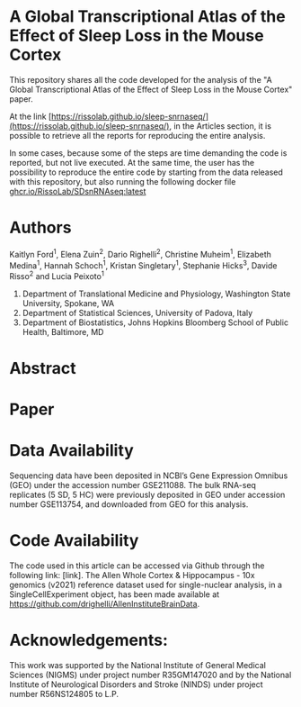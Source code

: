 # A Global Transcriptional Atlas of the Effect of Sleep Loss in the Mouse Cortex

This repository shares all the code developed for the analysis of the "A Global Transcriptional Atlas of the Effect of Sleep Loss in the Mouse Cortex" paper.

At the link [https://rissolab.github.io/sleep-snrnaseq/](https://rissolab.github.io/sleep-snrnaseq/), in the Articles section, it is possible to retrieve all the 
reports for reproducing the entire analysis.

In some cases, because some of the steps are time demanding the code is reported, 
but not live executed. 
At the same time, the user has the possibility to reproduce the entire code by 
starting from the data released with this repository, but also running the 
following docker file [ghcr.io/RissoLab/SDsnRNAseq:latest](ghcr.io/RissoLab/SDsnRNAseq:latest)

# Authors

Kaitlyn Ford<sup>1</sup>, Elena Zuin<sup>2</sup>, Dario Righelli<sup>2</sup>, Christine Muheim<sup>1</sup>, Elizabeth Medina<sup>1</sup>, Hannah Schoch<sup>1</sup>, Kristan Singletary<sup>1</sup>, Stephanie Hicks<sup>3</sup>, Davide Risso<sup>2</sup> and Lucia Peixoto<sup>1</sup>
 
1. Department of Translational Medicine and Physiology, Washington State University, Spokane, WA 
2. Department of Statistical Sciences, University of Padova, Italy
3. Department of Biostatistics, Johns Hopkins Bloomberg School of Public Health, Baltimore, MD

# Abstract 

# Paper

# Data Availability

Sequencing data have been deposited in NCBI’s Gene Expression Omnibus (GEO) under the accession number GSE211088. The bulk RNA-seq replicates (5 SD, 5 HC) were previously deposited in GEO under accession number GSE113754, and downloaded from GEO for this analysis. 

# Code Availability 

The code used in this article can be accessed via Github through the following link: [link]. The Allen Whole Cortex & Hippocampus - 10x genomics (v2021) reference dataset used for single-nuclear analysis, in a SingleCellExperiment object, has been made available at https://github.com/drighelli/AllenInstituteBrainData. 

# Acknowledgements:

This work was supported by the National Institute of General Medical Sciences (NIGMS) under project number R35GM147020 and by the National Institute of Neurological Disorders and Stroke (NINDS) under project number R56NS124805 to L.P.
